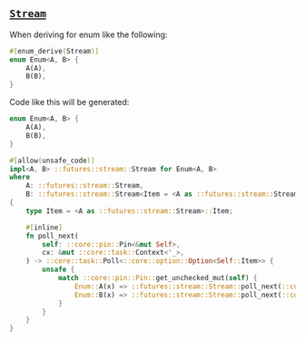## [`Stream`](https://rust-lang-nursery.github.io/futures-api-docs/0.3.0-alpha.16/futures/stream/trait.Stream.html)

When deriving for enum like the following:

```rust
#[enum_derive(Stream)]
enum Enum<A, B> {
    A(A),
    B(B),
}
```

Code like this will be generated:

```rust
enum Enum<A, B> {
    A(A),
    B(B),
}

#[allow(unsafe_code)]
impl<A, B> ::futures::stream::Stream for Enum<A, B>
where
    A: ::futures::stream::Stream,
    B: ::futures::stream::Stream<Item = <A as ::futures::stream::Stream>::Item>,
{
    type Item = <A as ::futures::stream::Stream>::Item;

    #[inline]
    fn poll_next(
        self: ::core::pin::Pin<&mut Self>,
        cx: &mut ::core::task::Context<'_>,
    ) -> ::core::task::Poll<::core::option::Option<Self::Item>> {
        unsafe {
            match ::core::pin::Pin::get_unchecked_mut(self) {
                Enum::A(x) => ::futures::stream::Stream::poll_next(::core::pin::Pin::new_unchecked(x), cx),
                Enum::B(x) => ::futures::stream::Stream::poll_next(::core::pin::Pin::new_unchecked(x), cx),
            }
        }
    }
}
```
